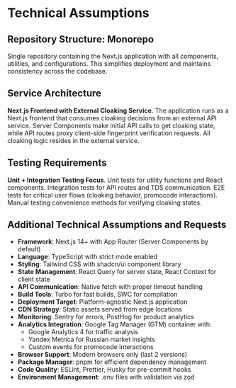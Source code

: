 # Technical Assumptions

## Repository Structure: Monorepo
Single repository containing the Next.js application with all components, utilities, and configurations. This simplifies deployment and maintains consistency across the codebase.

## Service Architecture
**Next.js Frontend with External Cloaking Service**. The application runs as a Next.js frontend that consumes cloaking decisions from an external API service. Server Components make initial API calls to get cloaking state, while API routes proxy client-side fingerprint verification requests. All cloaking logic resides in the external service.

## Testing Requirements
**Unit + Integration Testing Focus**. Unit tests for utility functions and React components. Integration tests for API routes and TDS communication. E2E tests for critical user flows (cloaking behavior, promocode interactions). Manual testing convenience methods for verifying cloaking states.

## Additional Technical Assumptions and Requests
- **Framework**: Next.js 14+ with App Router (Server Components by default)
- **Language**: TypeScript with strict mode enabled
- **Styling**: Tailwind CSS with shadcn/ui component library
- **State Management**: React Query for server state, React Context for client state
- **API Communication**: Native fetch with proper timeout handling
- **Build Tools**: Turbo for fast builds, SWC for compilation
- **Deployment Target**: Platform-agnostic Next.js application
- **CDN Strategy**: Static assets served from edge locations
- **Monitoring**: Sentry for errors, PostHog for product analytics
- **Analytics Integration**: Google Tag Manager (GTM) container with:
  - Google Analytics 4 for traffic analysis
  - Yandex Metrica for Russian market insights
  - Custom events for promocode interactions
- **Browser Support**: Modern browsers only (last 2 versions)
- **Package Manager**: pnpm for efficient dependency management
- **Code Quality**: ESLint, Prettier, Husky for pre-commit hooks
- **Environment Management**: .env files with validation via zod
